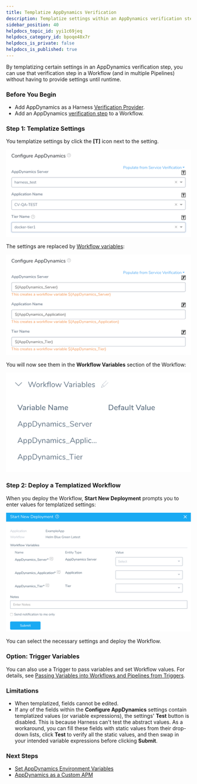 ```yaml
---
title: Templatize AppDynamics Verification
description: Templatize settings within an AppDynamics verification step, to provide values at your Workflow's or Pipelines' runtime.
sidebar_position: 40
helpdocs_topic_id: yyi1c69jeq
helpdocs_category_id: bpoqe48x7r
helpdocs_is_private: false
helpdocs_is_published: true
---
```


By templatizing certain settings in an AppDynamics verification step, you can use that verification step in a Workflow (and in multiple Pipelines) without having to provide settings until runtime.

### Before You Begin

* Add AppDynamics as a Harness [Verification Provider](1-app-dynamics-connection-setup.md).
* Add an AppDynamics [verification step](3-verify-deployments-with-app-dynamics.md) to a Workflow.


### Step 1: Templatize Settings

You templatize settings by click the **[T]** icon next to the setting.

![](./static/templatize-app-dynamics-verification-09.png)

The settings are replaced by [Workflow variables](https://docs.harness.io/article/m220i1tnia-workflow-configuration#add_workflow_variables):

![](./static/templatize-app-dynamics-verification-10.png)

You will now see them in the **Workflow Variables** section of the Workflow:

![](./static/templatize-app-dynamics-verification-11.png)
### Step 2: Deploy a Templatized Workflow

When you deploy the Workflow, **Start New Deployment** prompts you to enter values for templatized settings:

![](./static/templatize-app-dynamics-verification-12.png)

You can select the necessary settings and deploy the Workflow.


### Option: Trigger Variables

You can also use a Trigger to pass variables and set Workflow values. For details, see [Passing Variables into Workflows and Pipelines from Triggers](https://docs.harness.io/article/revc37vl0f-passing-variable-into-workflows).


### Limitations

* When templatized, fields cannot be edited.
* If any of the fields within the **Configure AppDynamics** settings contain templatized values (or variable expressions), the settings' **Test** button is disabled. This is because Harness can't test the abstract values. As a workaround, you can fill these fields with static values from their drop-down lists, click **Test** to verify all the static values, and then swap in your intended variable expressions before clicking **Submit**.


### Next Steps

* [Set AppDynamics Environment Variables](app-dynamics-environment-variables.md)
* [AppDynamics as a Custom APM](../custom-metrics-and-logs-verification/connect-to-app-dynamics-as-a-custom-apm.md)

